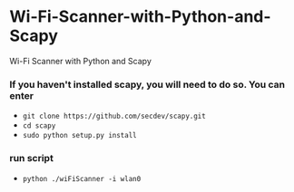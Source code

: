 # Wi-Fi-Scanner-with-Python-and-Scapy
Wi-Fi Scanner with Python and Scapy


### If you haven't installed scapy, you will need to do so. You can enter

-   ``` git clone https://github.com/secdev/scapy.git ```
-   ``` cd scapy ```
-   ``` sudo python setup.py install ```

### run script

-   ``` python ./wiFiScanner -i wlan0 ```
